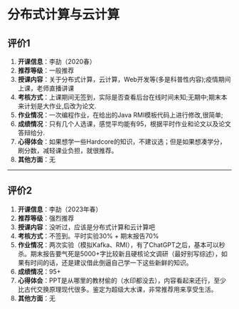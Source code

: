 # 分布式计算与云计算

## 评价1

1. **开课信息**：李劼（2020春）
2. **推荐等级**：一般推荐
3. **授课内容**：关于分布式计算，云计算，Web开发等(多是科普性内容);疫情期间上课，老师直播讲课
4. **考核方式**：上课期间无签到，实际是否查看后台在线时间未知;无期中;期末本来计划是大作业,后改为论文.
5. **作业情况**：一次编程作业，在给出的Java RMI模板代码上进行修改,很简单;
6. **成绩情况**：只有几个人选课，感觉平均能有95，根据平时作业和论文以及论文答辩给分.
7. **心得体会**：如果想学一些Hardcore的知识，不建议选；但是如果想凑学分，刷分数，减轻课业负担，就很推荐。
8. **其他方面**：无

---

## 评价2

1. **开课信息**：李劼（2023年春）
2. **推荐等级**：强烈推荐
3. **授课内容**：没听过，应该是分布式计算和云计算吧
4. **考核方式**：不签到。平时实验30% + 期末报告70%
5. **作业情况**：两次实验（模拟Kafka、RMI），有了ChatGPT之后，基本可以秒杀。期末报告要气死是5000+字比较新且硬核论文调研（最好别写综述），如果有时间的话，还是建议借此倒逼自己学一下这些新鲜的知识。
6. **成绩情况**：95+
7. **心得体会**：PPT是从哪里的教材偷的（水印都没去），内容看起来还行，至少比古代交换原理现代很多。鉴定为超级大水课，非常推荐用来享受生活。
8. **其他方面**：无
